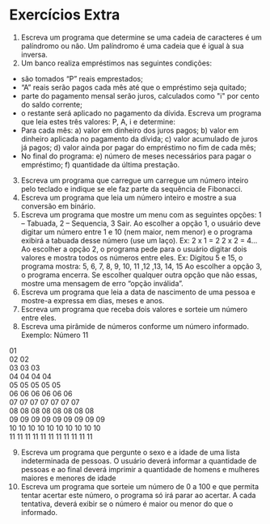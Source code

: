 # Exercícios Extra
1) Escreva um programa que determine se uma cadeia de caracteres é um palíndromo ou não. Um palíndromo é uma cadeia que é igual à sua inversa.
2) Um banco realiza empréstimos nas seguintes condições:
* são tomados “P” reais emprestados;
* “A” reais serão pagos cada mês até que o empréstimo seja quitado; 
* parte do pagamento mensal serão juros, calculados como "i" por cento do saldo corrente; 
* o restante será aplicado no pagamento da dívida.
Escreva um programa que leia estes três valores: P, A, i e determine:
* Para cada mês:
a) valor em dinheiro dos juros pagos;
b) valor em dinheiro aplicada no pagamento da dívida;
c) valor acumulado de juros já pagos;
d) valor ainda por pagar do empréstimo no fim de cada mês;
* No final do programa:
e) número de meses necessários para pagar o empréstimo;
f) quantidade da última prestação.
3) Escreva um programa que carregue um carregue um número inteiro pelo teclado e indique se ele faz parte da sequência de Fibonacci.
4) Escreva um programa que leia um número inteiro e mostre a sua conversão em binário.
5) Escreva um programa que mostre um menu com as seguintes opções: 1 – Tabuada, 2 – Sequencia, 3 Sair. Ao escolher a opção 1, o usuário deve digitar um número entre 1 e 10 (nem maior, nem menor) e o programa exibirá a tabuada desse número (use um laço).
Ex: 2 x 1 = 2 2 x 2 = 4...
Ao escolher a opção 2, o programa pede para o usuário digitar dois valores e mostra todos os números entre eles.
Ex: Digitou 5 e 15, o programa mostra: 5, 6, 7, 8, 9, 10, 11 ,12 ,13, 14, 15
Ao escolher a opção 3, o programa encerra. Se escolher qualquer outra opção que não essas, mostre uma mensagem de erro “opção inválida”.
6) Escreva um programa que leia a data de nascimento de uma pessoa e mostre-a expressa em dias, meses e anos.
7) Escreva um programa que receba dois valores e sorteie um número entre eles.
8) Escreva uma pirâmide de números conforme um número informado. Exemplo: Número 11

01 <br>
02 02 <br>
03 03 03 <br>
04 04 04 04 <br>
05 05 05 05 05 <br>
06 06 06 06 06 06 <br>
07 07 07 07 07 07 07 <br>
08 08 08 08 08 08 08 08 <br>
09 09 09 09 09 09 09 09 09 <br>
10 10 10 10 10 10 10 10 10 10 <br>
11 11 11 11 11 11 11 11 11 11 11<br>

9) Escreva um programa que pergunte o sexo e a idade de uma lista indeterminada de pessoas. O usuário deverá informar a quantidade de pessoas e ao final deverá imprimir a quantidade de homens e mulheres maiores e menores de idade
10) Escreva um programa que sorteie um número de 0 a 100 e que permita tentar acertar este número, o programa só irá parar ao acertar. A cada tentativa, deverá exibir se o número é maior ou menor do que o informado.
